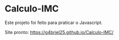 # Calculo-IMC
Este projeto foi feito para praticar o Javascript.

Site pronto: https://g4briel25.github.io/Calculo-IMC/
